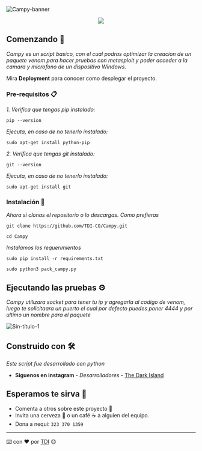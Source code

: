 ![Campy-banner](https://user-images.githubusercontent.com/107135484/191642751-89b564d2-0905-461c-8116-feda740b7cbf.png)
<p align="center">
   <img src="https://img.shields.io/badge/STATUS-EN%20DESAROLLO-green">


## Comenzando 🚀

_Campy es un script basico, con el cual podras optimizar la creacion de un paquete venom para hacer pruebas  con metasploit y poder acceder a la camara y microfono de un dispositivo Windows._

Mira **Deployment** para conocer como desplegar el proyecto.


### Pre-requisitos 📋

_1. Verifica que tengas pip instalado:_

```
pip --version
```
_Ejecuta, en caso de no tenerlo instalado:_
```
sudo apt-get install python-pip
```
_2. Verifica que tengas git instalado:_

```
git --version
```
_Ejecuta, en caso de no tenerlo instalado:_
```
sudo apt-get install git
```



### Instalación 🔧

_Ahora si clonas el repositorio o lo descargas. Como prefieras_

```
git clone https://github.com/TDI-CO/Campy.git
```
```
cd Campy
```
_Instalamos los requerimientos_

```
sudo pip install -r requirements.txt
```
```
sudo python3 pack_campy.py
```

## Ejecutando las pruebas ⚙️

_Campy utilizara socket para tener tu ip y agregarla al codigo de venom, luego te solicitaara un puerto el cual por defecto puedes poner 4444 y por ultimo un nombre para el paquete_

![Sin-título-1](https://user-images.githubusercontent.com/107135484/191758074-5ffde2c3-1dfe-4d12-9c47-144e20d5065f.png)

## Construido con 🛠️

_Este script fue desarrollado con python_


* **Siguenos en instagram** - *Desarrolladores* - [The Dark Island](https://www.instagram.com/tdi_colombia/)

## Esperamos te sirva 🎁

* Comenta a otros sobre este proyecto 📢
* Invita una cerveza 🍺 o un café ☕ a alguien del equipo.
* Dona a nequi: `323 370 1359`



---
⌨️ con ❤️ por [TDI](https://www.instagram.com/tdi_colombia/) 😊
